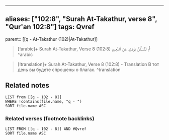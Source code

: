 
---
aliases: ["102:8", "Surah At-Takathur, verse 8", "Qur'an 102:8"]
tags: Qvref
---

parent:: [[q - At-Takathur (102)|At-Takathur]]

> [!arabic]+ Surah At-Takathur, Verse 8 (102:8)
> <span class="quran-arabic">ثُمَّ لَتُسْـَٔلُنَّ يَوْمَئِذٍ عَنِ ٱلنَّعِيمِ</span>
^arabic

> [!translation]+ Surah At-Takathur, Verse 8 (102:8) - Translation
> В тот день вы будете спрошены о благах.
^translation



## Related notes
```dataview
LIST from [[q - 102 - 8]]
WHERE !contains(file.name, "q - ")
SORT file.name ASC
```

### Related verses (footnote backlinks)
```dataview
LIST FROM [[q - 102 - 8]] AND #Qvref
SORT file.name ASC
```

